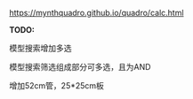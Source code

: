 <a href="https://mynthquadro.github.io/quadro/calc.html">https://mynthquadro.github.io/quadro/calc.html</a>
<p><b>TODO:</b></p>
<p>模型搜索增加多选</p>
<p>模型搜索筛选组成部分可多选，且为AND</p>
<p>增加52cm管，25*25cm板</p>
